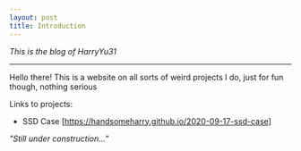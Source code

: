 ```yaml
---
layout: post
title: Introduction
---
```


*This is the blog of HarryYu31*

-----
Hello there! This is a website on all sorts of weird projects I do, just for fun though, nothing serious

Links to projects:
* SSD Case [https://handsomeharry.github.io/2020-09-17-ssd-case]

*"Still under construction..."*
